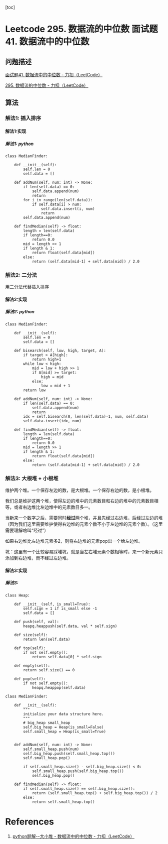  [toc]

# Leetcode 295. 数据流的中位数 面试题41. 数据流中的中位数

## 问题描述

[面试题41. 数据流中的中位数 - 力扣（LeetCode）](https://leetcode-cn.com/problems/shu-ju-liu-zhong-de-zhong-wei-shu-lcof/) 

[295. 数据流的中位数 - 力扣（LeetCode）](https://leetcode-cn.com/problems/find-median-from-data-stream/)

## 算法

### 解法1: 插入排序

#### 解法1:实现

##### 解法1: python

```
class MedianFinder:

    def __init__(self):
        self.len = 0
        self.data = []

    def addNum(self, num: int) -> None:
        if len(self.data) == 0:
            self.data.append(num)
            return
        for i in range(len(self.data)):
            if self.data[i] > num:
                self.data.insert(i, num)
                return
        self.data.append(num)

    def findMedian(self) -> float:
        length = len(self.data)
        if length==0:
            return 0.0
        mid = length >> 1
        if length & 1:
            return float(self.data[mid])
        else:
            return (self.data[mid-1] + self.data[mid]) / 2.0
```

### 解法2: 二分法

用二分法代替插入排序

#### 解法2:实现

##### 解法2: python

```
class MedianFinder:

    def __init__(self):
        self.len = 0
        self.data = []

    def bisearch(self, low, high, target, A):
        if target > A[high]:
            return high+1
        while low < high:
            mid = low + high >> 1
            if A[mid] >= target:
                high = mid
            else:
                low = mid + 1
        return low

    def addNum(self, num: int) -> None:
        if len(self.data) == 0:
            self.data.append(num)
            return
        idx = self.bisearch(0, len(self.data)-1, num, self.data)
        self.data.insert(idx, num)

    def findMedian(self) -> float:
        length = len(self.data)
        if length==0:
            return 0.0
        mid = length >> 1
        if length & 1:
            return float(self.data[mid])
        else:
            return (self.data[mid-1] + self.data[mid]) / 2.0
```

### 解法3: 大根堆 + 小根堆

维护两个堆。一个保存左边的数，是大根堆。一个保存右边的数，是小根堆。

我们总是维护这两个堆，使得左边的堆中的元素数目和右边的堆中的元素数目相等，或者右边堆比左边堆中的元素数目多一。

当新来一个数字之后，需要同时**经过**两个堆，并且先经过右边堆，后经过左边的堆（因为我们这里需要维护使得右边堆的元素个数不小于左边堆的元素个数）。（这里需要理解啥叫“经过”）

如果右边堆比左边堆元素多2，则将右边堆的元素pop出一个给左边堆。

坑：这里有一个比较容易踩堆坑，就是当左右堆元素个数相等时，来一个新元素只添加到右边堆，而不经过左边堆。

#### 解法3:实现



##### 解法3: 

```
class Heap:

    def __init__(self, is_small=True):
        self.sign = 1 if is_small else -1
        self.data = []

    def push(self, val):
        heapq.heappush(self.data, val * self.sign)

    def size(self):
        return len(self.data)

    def top(self):
        if not self.empty():
            return self.data[0] * self.sign

    def empty(self):
        return self.size() == 0

    def pop(self):
        if not self.empty():
            heapq.heappop(self.data)

class MedianFinder:

    def __init__(self):
        """
        initialize your data structure here.
        """
        # big_heap small_heap
        self.big_heap = Heap(is_small=False)
        self.small_heap = Heap(is_small=True)

        
    def addNum(self, num: int) -> None:
        self.small_heap.push(num)
        self.big_heap.push(self.small_heap.top())  
        self.small_heap.pop()

        if self.small_heap.size() - self.big_heap.size() < 0:
            self.small_heap.push(self.big_heap.top())
            self.big_heap.pop()

    def findMedian(self) -> float:
        if self.small_heap.size() == self.big_heap.size():
            return (self.small_heap.top() + self.big_heap.top()) / 2
        else:
            return self.small_heap.top()

```


# References
1. [python题解--大小堆 - 数据流中的中位数 - 力扣（LeetCode）](https://leetcode-cn.com/problems/shu-ju-liu-zhong-de-zhong-wei-shu-lcof/solution/pythonti-jie-da-xiao-dui-by-xiao-xue-66/)
